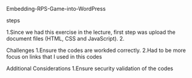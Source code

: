 Embedding-RPS-Game-into-WordPress

steps 

1.Since we had this exercise in the lecture, first step was upload the document files (HTML, CSS and JavaScript). 
2.

Challenges 
1.Ensure the codes are workded correctly.
2.Had to be more focus on links that I used in this codes 

Additional Considerations
1.Ensure security validation of the codes 



